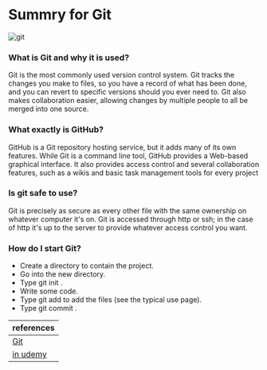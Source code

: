 # Summry for Git
 ![git](https://upload.wikimedia.org/wikipedia/commons/thumb/e/e0/Git-logo.svg/1280px-Git-logo.svg.png)

### What is Git and why it is used?  
Git is the most commonly used version control system. Git tracks the changes you make to files, so you have a record of what has been done, and you can revert to specific versions should you ever need to. Git also makes collaboration easier, allowing changes by multiple people to all be merged into one source.

### What exactly is GitHub?
GitHub is a Git repository hosting service, but it adds many of its own features. While Git is a command line tool, GitHub provides a Web-based graphical interface. It also provides access control and several collaboration features, such as a wikis and basic task management tools for every project

### Is git safe to use?

Git is precisely as secure as every other file with the same ownership on whatever computer it's on. Git is accessed through http or ssh; in the case of http it's up to the server to provide whatever access control you want.

### How do I start Git?
- Create a directory to contain the project.
- Go into the new directory.
- Type git init .
- Write some code.
- Type git add to add the files (see the typical use page).
- Type git commit .



| references      | 
| ----------- | 
|[Git](https://git-scm.com/)|
|[in udemy](https://blog.udemy.com/git-tutorial-a-comprehensive-guide/#3)| 